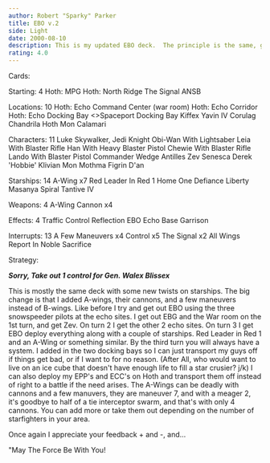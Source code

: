 ```yaml
---
author: Robert "Sparky" Parker
title: EBO v.2
side: Light
date: 2000-08-10
description: This is my updated EBO deck.  The principle is the same, get EBO out by turn 3, and use control for drains.
rating: 4.0
---
```

Cards: 

Starting: 4
Hoth: MPG
Hoth: North Ridge
The Signal
ANSB

Locations: 10
Hoth: Echo Command Center (war room)
Hoth: Echo Corridor
Hoth: Echo Docking Bay
<>Spaceport Docking Bay
Kiffex
Yavin IV
Corulag
Chandrila
Hoth
Mon Calamari

Characters: 11
Luke Skywalker, Jedi Knight
Obi-Wan With Lightsaber
Leia With Blaster Rifle
Han With Heavy Blaster Pistol
Chewie With Blaster Rifle
Lando With Blaster Pistol
Commander Wedge Antilles
Zev Senesca
Derek 'Hobbie' Klivian
Mon Mothma
Figrin D'an

Starships: 14
A-Wing x7
Red Leader In Red 1
Home One
Defiance
Liberty
Masanya
Spiral
Tantive IV

Weapons: 4
A-Wing Cannon x4

Effects: 4
Traffic Control
Reflection
EBO
Echo Base Garrison

Interrupts: 13
A Few Maneuvers x4
Control x5
The Signal x2
All Wings Report In
Noble Sacrifice



Strategy: 

***Sorry, Take out 1 control for Gen. Walex Blissex***

This is mostly the same deck with some new twists on starships.  The big change is that I added A-wings, their cannons, and a few maneuvers instead of B-wings.  Like before I try and get out EBO using the three snowspeeder pilots at the echo sites.  I get out EBG and the War room on the 1st turn, and get Zev.	On turn 2 I get the other 2 echo sites.  On turn 3 I get EBO deploy everything along with a couple of starships.  Red Leader in Red 1 and an A-Wing or something similar.  By the third turn you will always have a system.  I added in the two docking bays so I can just transport my guys off if things get bad, or if I want to for no reason.  (After All, who would want to live on an ice cube that doesn't have enough life to fill a star crusier? j/k)  I can also deploy my EPP's and ECC's on Hoth and transport them off instead of right to a battle if the need arises.  The A-Wings can be deadly with cannons and a few manuvers, they are maneuver 7, and with a meager 2, it's goodbye to half of a tie interceptor swarm, and that's with only 4 cannons.  You can add more or take them out depending on the number of starfighters in your area.

Once again I appreciate your feedback + and -, and...

"May The Force Be With You!
